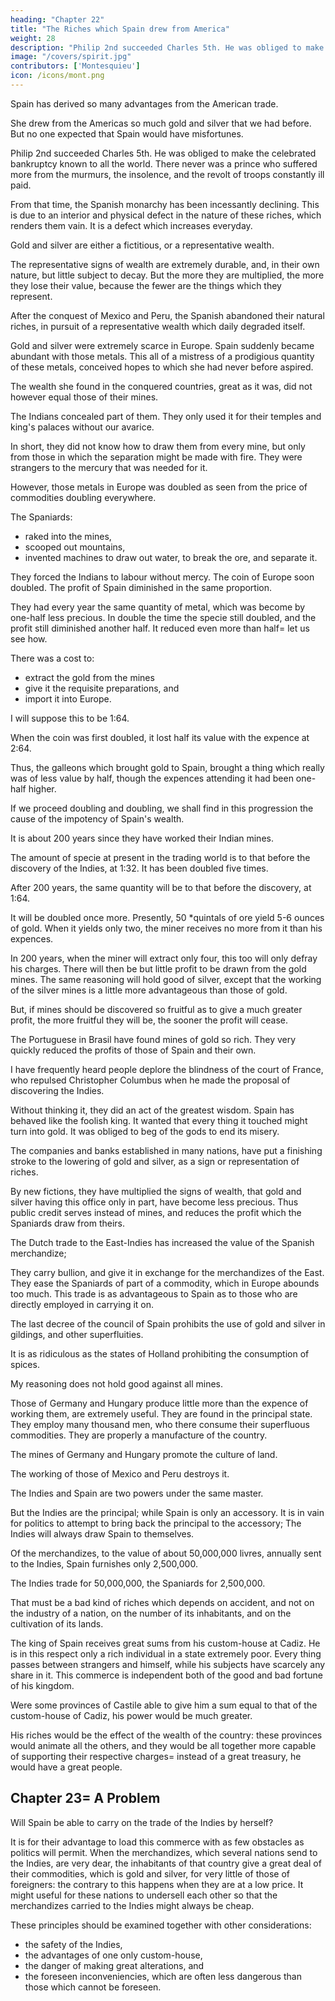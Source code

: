```yaml
---
heading: "Chapter 22"
title: "The Riches which Spain drew from America"
weight: 28
description: "Philip 2nd succeeded Charles 5th. He was obliged to make the celebrated bankruptcy known to all the world"
image: "/covers/spirit.jpg"
contributors: ['Montesquieu']
icon: /icons/mont.png
---
```




Spain has derived so many advantages from the American trade.

She drew from the Americas so much gold and silver that we had before. But no one expected that Spain would have misfortunes.

Philip 2nd succeeded Charles 5th. He was obliged to make the celebrated bankruptcy known to all the world. There never was a prince who suffered more from the murmurs, the insolence, and the revolt of troops constantly ill paid.

From that time, the Spanish monarchy has been incessantly declining. This is due to an interior and physical defect in the nature of these riches, which renders them vain. It is a defect which increases everyday.

Gold and silver are either a fictitious, or a representative wealth.

The representative signs of wealth are extremely durable, and, in their own nature, but little subject to decay. But the more they are multiplied, the more they lose their value, because the fewer are the things which they represent.

After the conquest of Mexico and Peru, the Spanish abandoned their natural riches, in pursuit of a representative wealth which daily degraded itself.

Gold and silver were extremely scarce in Europe. Spain suddenly became abundant with those metals. This  all of a  mistress of a prodigious quantity of these metals, conceived hopes to which she had never before aspired.

The wealth she found in the conquered countries, great as it was, did not however equal those of their mines.

The Indians concealed part of them. They only used it for their temples and king's palaces without our avarice.

In short, they did not know how to draw them from every mine, but only from those in which the separation might be made with fire. They were strangers to the mercury that was needed for it. 

However, those metals in Europe was doubled as seen from the price of commodities doubling everywhere.

The Spaniards:
- raked into the mines,
- scooped out mountains,
- invented machines to draw out water, to break the ore, and separate it.

They forced the Indians to labour without mercy. The coin of Europe soon doubled. The profit of Spain diminished in the same proportion.

They had every year the same quantity of metal, which was become by one-half less precious.
In double the time the specie still doubled, and the profit still diminished another half.
It reduced even more than half= let us see how.

There was a cost to:
- extract the gold from the mines
- give it the requisite preparations, and
- import it into Europe.

I will suppose this to be 1:64.

When the coin was first doubled, it lost half its value with the expence at 2:64.

Thus, the galleons which brought gold to Spain, brought a thing which really was of less value by half, though the expences attending it had been one-half higher.

If we proceed doubling and doubling, we shall find in this progression the cause of the impotency of Spain's wealth.

It is about 200 years since they have worked their Indian mines.

The amount of specie at present in the trading world is to that before the discovery of the Indies, at 1:32. It has been doubled five times.

After 200 years, the same quantity will be to that before the discovery, at 1:64.

It will be doubled once more. Presently, 50 *quintals of ore yield 5-6 ounces of gold. When it yields only two, the miner receives no more from it than his expences.

In 200 years, when the miner will extract only four, this too will only defray his charges.
There will then be but little profit to be drawn from the gold mines.
The same reasoning will hold good of silver, except that the working of the silver mines is a little more advantageous than those of gold.

But, if mines should be discovered so fruitful as to give a much greater profit, the more fruitful they will be, the sooner the profit will cease.

The Portuguese in Brasil have found mines of gold so rich.
They very quickly reduced the profits of those of Spain and their own.

I have frequently heard people deplore the blindness of the court of France, who repulsed Christopher Columbus when he made the proposal of discovering the Indies.

Without thinking it, they did an act of the greatest wisdom.
Spain has behaved like the foolish king.
It wanted that every thing it touched might turn into gold.
It was obliged to beg of the gods to end its misery.

The companies and banks established in many nations, have put a finishing stroke to the lowering of gold and silver, as a sign or representation of riches.

By new fictions, they have multiplied the signs of wealth, that gold and silver having this office only in part, have become less precious.
Thus public credit serves instead of mines, and reduces the profit which the Spaniards draw from theirs.

The Dutch trade to the East-Indies has increased the value of the Spanish merchandize;

They carry bullion, and give it in exchange for the merchandizes of the East.
They ease the Spaniards of part of a commodity, which in Europe abounds too much.
This trade is as advantageous to Spain as to those who are directly employed in carrying it on.

The last decree of the council of Spain prohibits the use of gold and silver in gildings, and other superfluities.

It is as ridiculous as the states of Holland prohibiting the consumption of spices.

My reasoning does not hold good against all mines.

Those of Germany and Hungary produce little more than the expence of working them, are extremely useful.
They are found in the principal state.
They employ many thousand men, who there consume their superfluous commodities.
They are properly a manufacture of the country.

The mines of Germany and Hungary promote the culture of land.

The working of those of Mexico and Peru destroys it.

The Indies and Spain are two powers under the same master.

But the Indies are the principal; while Spain is only an accessory.
It is in vain for politics to attempt to bring back the principal to the accessory;
The Indies will always draw Spain to themselves.

Of the merchandizes, to the value of about 50,000,000 livres, annually sent to the Indies, Spain furnishes only 2,500,000.

The Indies trade for 50,000,000, the Spaniards for 2,500,000.

That must be a bad kind of riches which depends on accident, and not on the industry of a nation, on the number of its inhabitants, and on the cultivation of its lands.

The king of Spain receives great sums from his custom-house at Cadiz.
He is in this respect only a rich individual in a state extremely poor.
Every thing passes between strangers and himself, while his subjects have scarcely any share in it.
This commerce is independent both of the good and bad fortune of his kingdom.

Were some provinces of Castile able to give him a sum equal to that of the custom-house of Cadiz, his power would be much greater.

His riches would be the effect of the wealth of the country:
these provinces would animate all the others, and they would be all together more capable of supporting their respective charges= instead of a great treasury, he would have a great people.



## Chapter 23= A Problem

Will Spain be able to carry on the trade of the Indies by herself?

It is for their advantage to load this commerce with as few obstacles as politics will permit.
When the merchandizes, which several nations send to the Indies, are very dear, the inhabitants of that country give a great deal of their commodities, which is gold and silver, for very little of those of foreigners:
the contrary to this happens when they are at a low price.
It might useful for these nations to undersell each other so that the merchandizes carried to the Indies might always be cheap.

These principles should be examined together with other considerations:
- the safety of the Indies,
- the advantages of one only custom-house,
- the danger of making great alterations, and
- the foreseen inconveniencies, which are often less dangerous than those which cannot be foreseen.
